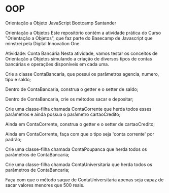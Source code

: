 # OOP
Orientação a Objeto JavaScript Bootcamp Santander


Orientação a Objetos
Este repositório contém a atividade prática do Curso "Orientação a Objetos", que faz parte do Basecamp de Javascript que minstrei pela Digital Innovation One.

Atividade: Conta Bancária
Nesta atividade, vamos testar os conceitos de Orientação a Objetos simulando a criação de diversos tipos de contas bancárias e operações disponíveis em cada uma.

Crie a classe ContaBancaria, que possui os parâmetros agencia, numero, tipo e saldo;

Dentro de ContaBancaria, construa o getter e o setter de saldo;

Dentro de ContaBancaria, crie os métodos sacar e depositar;

Crie uma classe-filha chamada ContaCorrente que herda todos esses parâmetros e ainda possua o parâmetro cartaoCredito;

Ainda em ContaCorrente, construa o getter e o setter de cartaoCredito;

Ainda em ContaCorrente, faça com que o tipo seja 'conta corrente' por padrão;

Crie uma classe-filha chamada ContaPoupanca que herda todos os parâmetros de ContaBancaria;

Crie uma classe-filha chamada ContaUniversitaria que herda todos os parâmetros de ContaBancaria;

Faça com que o método saque de ContaUniversitaria apenas seja capaz de sacar valores menores que 500 reais.
